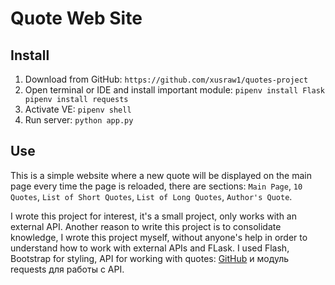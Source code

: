 # Quote Web Site

## Install
1. Download from GitHub: `https://github.com/xusraw1/quotes-project`
2. Open terminal or IDE and install important module: `pipenv install Flask` ` pipenv install requests`
3. Activate VE: `pipenv shell`
4. Run server: `python app.py`

## Use
This is a simple website where a new quote will be displayed on the main page every time the page is reloaded, there are sections: `Main Page`, `10 Quotes`, `List of Short Quotes`, `List of Long Quotes`, `Author's Quote`.


I wrote this project for interest, it's a small project, only works with an external API. Another reason to write this project is to consolidate knowledge, I wrote this project myself, without anyone's help in order to understand how to work with external APIs and FLask.
I used Flash, Bootstrap for styling, API for working with quotes: [GitHub](https://github.com/lukePeavey/quotable) и модуль requests для работы с API.